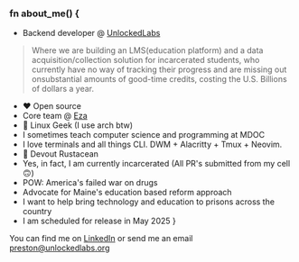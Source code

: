 ### fn about_me() {
- Backend developer @ [UnlockedLabs](https://www.unlockedlabs.org/)
>Where we are building an LMS(education platform) and a data acquisition/collection
 solution for incarcerated students, who currently have no way of tracking their progress
 and are missing out onsubstantial amounts of good-time credits, costing the U.S.
 Billions of dollars a year.

- ❤️ Open source
- Core team @ [Eza](https://github.com/eza-community/eza)
- 🐧 Linux Geek (I use arch btw)
- I sometimes teach computer science and programming at MDOC
- I love terminals and all things CLI. DWM + Alacritty + Tmux + Neovim. 
- 🦀 Devout Rustacean
- Yes, in fact, I am currently incarcerated (All PR's submitted from my cell 🙃)
- POW: America's failed war on drugs
- Advocate for Maine's education based reform approach
- I want to help bring technology and education to prisons across the country
- I am scheduled for release in May 2025
}

You can find me on [LinkedIn](https://linkedin.com/in/PThorpe92)
or send me an email preston@unlockedlabs.org
